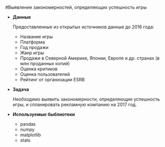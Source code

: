 #Выявление закономерностей, определяющих успешность игры

- **Данные**

  Предоставленные из открытых источников данные до 2016 года:
    - Название игры
    - Платформа
    - Год продажи
    - Жанр игры
    - Продажи в Северной Америке, Японии, Европе и др. странах (в млн проданных копий)
    - Оценка критиков
    - Оценка пользователей
    - Рейтинг от организации ESRB
- **Задача**
  
    Необходимо выявить закономерности, определяющие успешность игры, и спланировать рекламную компанию на 2017 год.
- **Используемые быблиотеки**
  - pandas
  - numpy
  - matplotlib
  - stats
